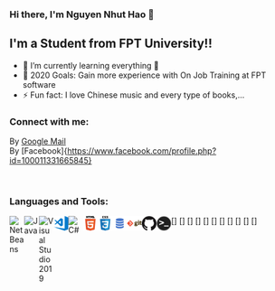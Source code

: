 ### Hi there, I'm Nguyen Nhut Hao 👋


## I'm a Student from FPT University!!

- 🔭 I’m currently learning everything 🤣
- 🥅 2020 Goals: Gain more experience with On Job Training at FPT software
- ⚡ Fun fact: I love Chinese music and every type of books,...


### Connect with me:

By [Google Mail](nnhao9a3@gmail.com)  <br />
By [Facebook]{https://www.facebook.com/profile.php?id=100011331665845}

<br />

### Languages and Tools:
[<img align="left" alt="NetBeans" width="26px" src="https://upload.wikimedia.org/wikipedia/commons/9/98/Apache_NetBeans_Logo.svg" />]
[<img align="left" alt="Java" width="26px" src="https://logos-download.com/wp-content/uploads/2016/10/Java_logo_icon.png" />]
[<img align="left" alt="Visual Studio 2019" width="26px" src="https://www.clipartmax.com/png/middle/419-4192792_msvc-backend-updates-in-visual-studio-2019-preview-visual-studio-2019-logo.png" />]
[<img align="left" alt="Visual Studio Code" width="26px" src="https://raw.githubusercontent.com/github/explore/80688e429a7d4ef2fca1e82350fe8e3517d3494d/topics/visual-studio-code/visual-studio-code.png" />]
[<img align="left" alt="C#" width="26px" src="https://upload.wikimedia.org/wikipedia/commons/8/82/C_Sharp_logo.png" />]
[<img align="left" alt="HTML5" width="26px" src="https://raw.githubusercontent.com/github/explore/80688e429a7d4ef2fca1e82350fe8e3517d3494d/topics/html/html.png" />]
[<img align="left" alt="CSS3" width="26px" src="https://raw.githubusercontent.com/github/explore/80688e429a7d4ef2fca1e82350fe8e3517d3494d/topics/css/css.png" />]
[<img align="left" alt="SQL" width="26px" src="https://raw.githubusercontent.com/github/explore/80688e429a7d4ef2fca1e82350fe8e3517d3494d/topics/sql/sql.png" />]
[<img align="left" alt="Git" width="26px" src="https://raw.githubusercontent.com/github/explore/80688e429a7d4ef2fca1e82350fe8e3517d3494d/topics/git/git.png" />]
[<img align="left" alt="GitHub" width="26px" src="https://raw.githubusercontent.com/github/explore/78df643247d429f6cc873026c0622819ad797942/topics/github/github.png" />]
[<img align="left" alt="Terminal" width="26px" src="https://raw.githubusercontent.com/github/explore/80688e429a7d4ef2fca1e82350fe8e3517d3494d/topics/terminal/terminal.png" />]
